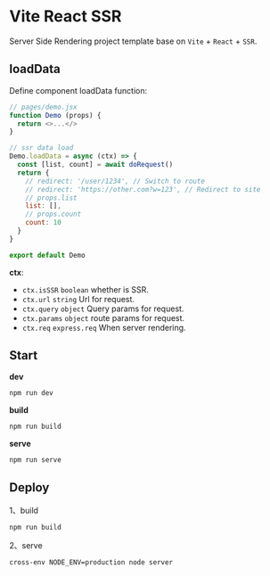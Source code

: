 # Vite React SSR

Server Side Rendering project template base on `Vite` + `React` + `SSR`.

## loadData

Define component loadData function:

```js
// pages/demo.jsx
function Demo (props) {
  return <>...</>
}

// ssr data load
Demo.loadData = async (ctx) => {
  const [list, count] = await doRequest()
  return {
    // redirect: '/user/1234', // Switch to route
    // redirect: 'https://other.com?w=123', // Redirect to site
    // props.list
    list: [],
    // props.count
    count: 10
  }
}

export default Demo
```

**ctx**:

+ `ctx.isSSR` `boolean` whether is SSR.
+ `ctx.url` `string` Url for request.
+ `ctx.query` `object` Query params for request.
+ `ctx.params` `object` route params for request.
+ `ctx.req` `express.req` When server rendering.


## Start

**dev**

```sh
npm run dev
```

**build**

```sh
npm run build
```

**serve**

```sh
npm run serve
```

## Deploy

1、build

```sh
npm run build
```

2、serve

```sh
cross-env NODE_ENV=production node server
```

